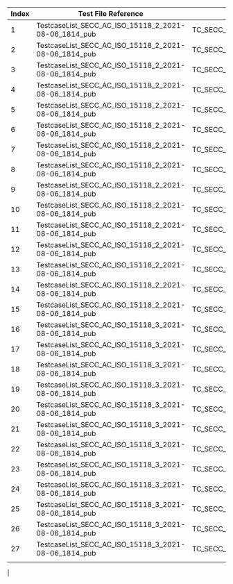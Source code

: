 | Index | Test File Reference                                  | Test Case Identifier                            | Result | Comments            |
|-------|------------------------------------------------------|-------------------------------------------------|--------|---------------------|
| 1     | TestcaseList_SECC_AC_ISO_15118_2_2021-08-06_1814_pub | TC_SECC_CMN_VTB_V2GTPSDP_001                    | ✅      |                     |
| 2     | TestcaseList_SECC_AC_ISO_15118_2_2021-08-06_1814_pub | TC_SECC_CMN_VTB_SupportedAppProtocol_006        | ✅      |                     |
| 3     | TestcaseList_SECC_AC_ISO_15118_2_2021-08-06_1814_pub | TC_SECC_CMN_VTB_V2GTPSessionSetup_001           | ✅      |                     |
| 4     | TestcaseList_SECC_AC_ISO_15118_2_2021-08-06_1814_pub | TC_SECC_CMN_VTB_SessionSetup_001                | ✅      |                     |
| 5     | TestcaseList_SECC_AC_ISO_15118_2_2021-08-06_1814_pub | TC_SECC_CMN_VTB_ServiceDiscovery_001            | ✅      |                     |
| 6     | TestcaseList_SECC_AC_ISO_15118_2_2021-08-06_1814_pub | TC_SECC_CMN_VTB_Authorization_001               | ✅      |                     |
| 7     | TestcaseList_SECC_AC_ISO_15118_2_2021-08-06_1814_pub | TC_SECC_AC_VTB_PowerDelivery_001                | ✅      |                     |
| 8     | TestcaseList_SECC_AC_ISO_15118_2_2021-08-06_1814_pub | TC_SECC_AC_VTB_ChargingStatus_001               | ✅      |                     |
| 9     | TestcaseList_SECC_AC_ISO_15118_2_2021-08-06_1814_pub | TC_SECC_AC_VTB_PowerDelivery_005                | ✅      |                     |
| 10    | TestcaseList_SECC_AC_ISO_15118_2_2021-08-06_1814_pub | TC_SECC_AC_VTB_SessionStop_001                  | ❌      |                     |
| 11    | TestcaseList_SECC_AC_ISO_15118_2_2021-08-06_1814_pub | TC_SECC_AC_VTB_ChargeParameterDiscovery_016     | ❌      | [Iso15118_Issue#44](https://github.com/SwitchEV/iso15118/issues/44) |
| 12    | TestcaseList_SECC_AC_ISO_15118_2_2021-08-06_1814_pub | TC_SECC_CMN_VTB_SDP_001                         | ✅      |                     |
| 13    | TestcaseList_SECC_AC_ISO_15118_2_2021-08-06_1814_pub | TC_SECC_CMN_VTB_SDP_007                         | ✅      |                     |
| 14    | TestcaseList_SECC_AC_ISO_15118_2_2021-08-06_1814_pub | TC_SECC_CMN_VTB_SupportedAppProtocol_004        | ✅      |                     |
| 15    | TestcaseList_SECC_AC_ISO_15118_2_2021-08-06_1814_pub | TC_SECC_CMN_VTB_PaymentServiceSelection_001     | ✅      |                     |
| 16    | TestcaseList_SECC_AC_ISO_15118_3_2021-08-06_1814_pub | TC_SECC_CMN_VTB_CmSlacParm_001                  | ✅      |                     |
| 17    | TestcaseList_SECC_AC_ISO_15118_3_2021-08-06_1814_pub | TC_SECC_CMN_VTB_CmSlacParm_002                  | ✅      |                     |
| 18    | TestcaseList_SECC_AC_ISO_15118_3_2021-08-06_1814_pub | TC_SECC_CMN_VTB_CmSlacParm_003                  | ✅      |                     |
| 19    | TestcaseList_SECC_AC_ISO_15118_3_2021-08-06_1814_pub | TC_SECC_CMN_VTB_AttenuationCharacterization_001 | ✅      |                     |
| 20    | TestcaseList_SECC_AC_ISO_15118_3_2021-08-06_1814_pub | TC_SECC_CMN_VTB_AttenuationCharacterization_002 | ✅      |                     |
| 21    | TestcaseList_SECC_AC_ISO_15118_3_2021-08-06_1814_pub | TC_SECC_CMN_VTB_AttenuationCharacterization_003 | ✅      |                     |
| 22    | TestcaseList_SECC_AC_ISO_15118_3_2021-08-06_1814_pub | TC_SECC_CMN_VTB_AttenuationCharacterization_020 | ✅      |                     |
| 23    | TestcaseList_SECC_AC_ISO_15118_3_2021-08-06_1814_pub | TC_SECC_CMN_VTB_PLCLinkStatus_001               | ✅      |                     |
| 24    | TestcaseList_SECC_AC_ISO_15118_3_2021-08-06_1814_pub | TC_SECC_CMN_VTB_PLCLinkStatus_003               | ✅      |                     |
| 25    | TestcaseList_SECC_AC_ISO_15118_3_2021-08-06_1814_pub | TC_SECC_CMN_VTB_PLCLinkStatus_004               | ✅      |                     |
| 26    | TestcaseList_SECC_AC_ISO_15118_3_2021-08-06_1814_pub | TC_SECC_CMN_VTB_CmValidate_011                  | ❌      |                     |
| 27    | TestcaseList_SECC_AC_ISO_15118_3_2021-08-06_1814_pub | TC_SECC_CMN_VTB_CmValidate_011                  | ❌      |                     |
|       |                                                      |                                                 |        |                     |
|      